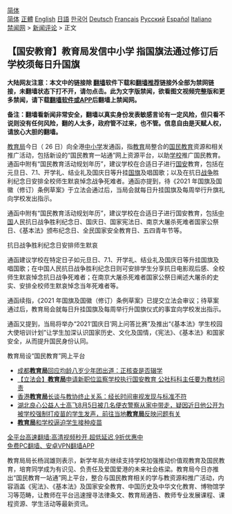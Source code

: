  <!-- 面包屑导航 --> <div class="breadcrumb"><!-- GTranslate: https://gtranslate.io/ -->  <div class="switcher notranslate">  <div class="selected">  <a href="#" onclick="return false;"> 简体</a>  </div>  <div class="option">  <a href="https://www.bannedbook.org" onclick="doGTranslate('zh-CN|zh-CN');jQuery('div.switcher div.selected a').html(jQuery(this).html());return false;" title="简体中文" class="nturl selected"> 简体</a>  <a href="https://www.bannedbook.org/zh-tw/" onclick="doGTranslate('zh-CN|zh-TW');jQuery('div.switcher div.selected a').html(jQuery(this).html());return false;" title="繁體中文" class="nturl"> 正體</a>  <a href="https://www.bannedbook.org/en/" onclick="doGTranslate('zh-CN|en');jQuery('div.switcher div.selected a').html(jQuery(this).html());return false;" title="English" class="nturl"> English</a>  <a href="https://www.bannedbook.org/ja/" onclick="doGTranslate('zh-CN|ja');jQuery('div.switcher div.selected a').html(jQuery(this).html());return false;" title="日本語" class="nturl"> 日語</a>  <a href="https://www.bannedbook.org/ko/" onclick="doGTranslate('zh-CN|ko');jQuery('div.switcher div.selected a').html(jQuery(this).html());return false;" title="한국어" class="nturl"> 한국어</a>  <a href="https://www.bannedbook.org/de/" onclick="doGTranslate('zh-CN|de');jQuery('div.switcher div.selected a').html(jQuery(this).html());return false;" title="Deutsch" class="nturl"> Deutsch</a>  <a href="https://www.bannedbook.org/fr/" onclick="doGTranslate('zh-CN|fr');jQuery('div.switcher div.selected a').html(jQuery(this).html());return false;" title="Français" class="nturl"> Français</a>  <a href="https://www.bannedbook.org/ru/" onclick="doGTranslate('zh-CN|ru');jQuery('div.switcher div.selected a').html(jQuery(this).html());return false;" title="Русский" class="nturl"> Русский</a>  <a href="https://www.bannedbook.org/es/" onclick="doGTranslate('zh-CN|es');jQuery('div.switcher div.selected a').html(jQuery(this).html());return false;" title="Español" class="nturl"> Español</a>  <a href="https://www.bannedbook.org/it/" onclick="doGTranslate('zh-CN|it');jQuery('div.switcher div.selected a').html(jQuery(this).html());return false;" title="Italiano" class="nturl"> Italiano</a>  </div>  </div>      <div class='breadcrumb-sub'><!-- Breadcrumb NavXT 6.3.0 --> <a href="https://www.bannedbook.org/" class="home">禁闻网</a> &gt; <a href="https://www.bannedbook.org/bnews/comments/" class="category">新闻评论</a> &gt; 正文</div></div><h2>【国安教育】教育局发信中小学 指国旗法通过修订后 学校须每日升国旗</h2> <p class="notice"><b>大陆网友注意：本文中的链接除 <a href="https://github.com/bannedbook/fanqiang" >翻墙</a>软件下载和<a href="https://github.com/killgcd/justmysocks/blob/master/README.md">翻墙推荐</a>链接外全部为禁网链接，未翻墙状态下打不开，请勿点击。此为文字版禁闻，欲看图文视频完整版和更多禁闻，请下载<a href="https://github.com/bannedbook/fanqiang">翻墙软件或APP</a>后翻墙上禁闻网。</p><p>备注：翻墙看新闻非常安全，翻墙以真实身份发表敏感言论有一定风险，但只看不说则没有任何风险，翻的人太多，政府管不过来，也不管。信息自由是天赋人权，请放心大胆的翻墙。</b></p>  <div class="entry">  <p><a href="https://www.bannedbook.org/bnews/tag/%E6%95%99%E8%82%B2%E5%B1%80/" class="st_tag internal_tag" rel="tag" title="标签 教育局 下的日志">教育局</a>今日（ 26 日）向全港<a href="https://www.bannedbook.org/bnews/tag/%E4%B8%AD%E5%B0%8F%E5%AD%A6/" class="st_tag internal_tag" rel="tag" title="标签 中小学 下的日志">中小学</a>发通函，指<a href="https://www.bannedbook.org/bnews/tag/%e6%95%99%e8%82%b2/" class="st_tag internal_tag" rel="tag" title="标签 教育 下的日志">教育</a>局整合的<a href="https://www.bannedbook.org/bnews/tag/%E5%9B%BD%E6%B0%91%E6%95%99%E8%82%B2/" class="st_tag internal_tag" rel="tag" title="标签 国民教育 下的日志">国民教育</a>资源和相关推广活动，包括新设的“国民教育一站通”网上资源平台，以助<a href="https://www.bannedbook.org/bnews/tag/%e5%ad%a6%e6%a0%a1/" class="st_tag internal_tag" rel="tag" title="标签 学校 下的日志">学校</a>推广国民教育。通函中附有“国民教育活动规划年历”，建议学校在合适日子进行<a href="https://www.bannedbook.org/bnews/tag/%E5%9B%BD%E5%AE%89/" class="st_tag internal_tag" rel="tag" title="标签 国安 下的日志">国安</a>教育，包括在元旦日、7.1、开学礼、结业礼及国庆日等升挂<a href="https://www.bannedbook.org/bnews/tag/%E5%9B%BD%E6%97%97/" class="st_tag internal_tag" rel="tag" title="标签 国旗 下的日志">国旗</a>及唱国歌；以及在抗日<a href="https://www.bannedbook.org/bnews/tag/%E6%88%98%E4%BA%89/" class="st_tag internal_tag" rel="tag" title="标签 战争 下的日志">战争</a>胜利纪念日安排全校师生默哀悼念战争死难者。通函亦提到，待《2021 年国旗及国徽（修订）条例草案》于立法会通过后，当局会就每日升挂国旗及每周举行升旗礼向学校发出指示。</p> <p>通函中附有“国民教育活动规划年历”，建议学校在合适日子进行国安教育，包括<span class='wp_keywordlink_affiliate'><a href="https://www.bannedbook.org/" title="中国" target="_blank">中国</a></span>人民抗日战争胜利纪念日、国庆日、国家宪法日、南京大屠杀死难者国家公祭日、《基本法》颁布纪念日、全民国家安全教育日、五四青年节等。</p>  <p>抗日战争胜利纪念日安排师生默哀</p> <p>通函建议学校在特定日子如元旦日、7.1、开学礼、结业礼及国庆日等升挂国旗及唱国歌；在中国人民抗日战争胜利纪念日则可安排学生分享抗日电影观后感、全校师生默哀悼念抗日战争死难者；在南京大屠杀死难者国家公祭日阐述大屠杀的史实、安排全校师生默哀悼念当年死难者等。</p>  <p>通函续指，《2021 年国旗及国徽（修订）条例草案》已提交立法会审议；待草案通过后，教育局会就每日升挂国旗及每周举行升国旗仪式的事宜向学校发出指示。</p> <p>通函又提到，当局将举办“2021‘国庆日’网上问答比赛”及推出“《基本法》学生校园大使培训计划”让学生加深认识国家历史、文化及国情，《宪法》、《基本法》和国家安全，从而提升国民身份认同。</p>  <p>教育局设“国民教育”网上平台</p> <ul class='op-related-articles' title='相关阅读'> <li><a href='https://www.bannedbook.org/bnews/baitai/20210825/1613016.html' target='_blank'>成都<b>教育局</b>回应均龄八岁少年团出道：正核查是否辍学</a></li> <li><a href='https://www.bannedbook.org/bnews/comments/20210818/1608649.html' target='_blank'>【立法会】<b>教育局</b>申请新职位监察学校执行国安教育 公社科科主任要为教材问责</a></li> <li><a href='https://www.bannedbook.org/bnews/baitai/20210807/1602174.html' target='_blank'>香港<b>教育局</b>长谈与教协终止关系：经长时间审视发现与标准不符</a></li> <li><a href='https://www.bannedbook.org/bnews/bannedvideo/20210805/1600956.html' target='_blank'>湖北良心公益人士高飞8月5日被几名便衣警察从家中带走，疑因近日他公开为被学校强制打疫苗的学生发声，前往当地<b>教育局</b>反映问题有关</a></li> <li><a href='https://www.bannedbook.org/bnews/renquan/20210804/1599971.html' target='_blank'><b>教育局</b>和学校逼迫学生接种疫苗</a></li> </ul> <p class="texttj"> <a href="https://github.com/bannedbook/fanqiang/wiki/V2ray%E6%9C%BA%E5%9C%BA" target="_blank">全平台高速翻墙:高清视频秒开,超低延迟,9折优惠中</a><br/> <a href="https://github.com/bannedbook/fanqiang/wiki/%E7%A6%81%E9%97%BB%E7%BD%91%E5%AE%89%E5%8D%93%E7%BF%BB%E5%A2%99%E6%96%B0%E9%97%BBAPP" target="_blank">免费PC翻墙、安卓VPN翻墙APP</a></p> <p>教育局局长杨润雄则表示，新学年局方继续支持学校加强推动价值观教育及国民教育，培育同学成为有识见、负责任及爱国爱港的未来社会栋梁。教育局今日亦推出“国民教育一站通”网上平台，整合与国民教育相关的学与教资源和推广活动，内容涵盖《宪法》、《基本法》及国家安全教育、中国历史及中华文化教育、博物馆学习等范畴，让教师在平台迅速搜寻法律条文、教育局通告、教师专业发展课程、课程资源、学生活动等最新资讯。</p><a name='sharetosocial'></a>  <div style="margin-bottom:5px;padding-bottom:5px;clear:both"> <div id="archive-pix-1" class="banner-ads"> <!-- AuctionX Display platform tag START --> <div id="26318x728x90x621x_ADSLOT2" clicktrack="%%CLICK_URL_ESC%%"></div> <!-- AuctionX Display platform tag END --> </div> <div id="archive-pix-2" class="banner-ads"> <!-- AuctionX Display platform tag START --> <div id="26315x300x250x621x_ADSLOT2" clicktrack="%%CLICK_URL_ESC%%"></div> <!-- AuctionX Display platform tag END --> </div> </div>  <div id="archive-pix-1" class="banner-ads"> <!-- AuctionX Display platform tag START --> <div id="26318x728x90x621x_ADSLOT3" clicktrack="%%CLICK_URL_ESC%%"></div> <!-- AuctionX Display platform tag END --> </div> </div><!--END ENTRY--> 